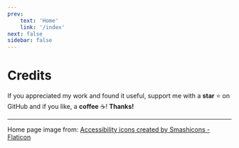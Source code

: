 ```yaml
---
prev: 
    text: 'Home'
    link: '/index'
next: false
sidebar: false
---
```



<script setup>
import BuyMeACoffeeBtn from '../.vitepress/theme/components/BuyMeACoffeeBtn.vue';
import { BUY_ME_A_COFFEE, GITHUB_LINK } from '../.vitepress/constants';
</script>

# Credits

If you appreciated my work and found it useful, support me with a **star** ⭐ on <a :href="GITHUB_LINK" target="_blank">GitHub</a> and if you like, a **coffee** ☕! 
**Thanks!**

<BuyMeACoffeeBtn  title="Buy me a coffee" :url=BUY_ME_A_COFFEE style="margin:0px"/>

----

Home page image from: <a href="https://www.flaticon.com/free-icons/accessibility" title="accessibility icons">Accessibility icons created by Smashicons - Flaticon</a>